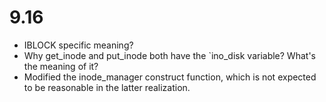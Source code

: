 # 9.16
* IBLOCK specific meaning?
* Why get_inode and put_inode both have the `ino_disk variable? What's the meaning of it?
* Modified the inode_manager construct function, which is not expected to be reasonable in the latter realization.